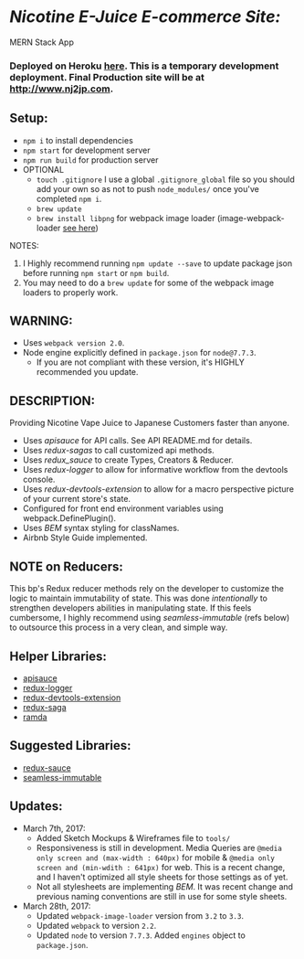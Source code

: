 # _Nicotine E-Juice E-commerce Site:_
MERN Stack App
### Deployed on Heroku [here](https://nj2jp.herokuapp.com/). This is a temporary development deployment. Final Production site will be at http://www.nj2jp.com.

## Setup:
  - `npm i` to install dependencies
  - `npm start` for development server
  - `npm run build` for production server
  - OPTIONAL
    - `touch .gitignore` I use a global `.gitignore_global` file so you should add your own so as not to push `node_modules/` once you've completed `npm i`.
    - `brew update`
    - `brew install libpng` for webpack image loader (image-webpack-loader [see here](https://github.com/tcoopman/image-webpack-loader))

  NOTES:
  1. I Highly recommend running `npm update --save` to update package json before running `npm start` or `npm build`.
  2. You may need to do a `brew update` for some of the webpack image loaders to properly work.

## WARNING:
  * Uses `webpack version 2.0`.
  * Node engine explicitly defined in `package.json` for `node@7.7.3`.
    - If you are not compliant with these version, it's HIGHLY recommended you update.

## DESCRIPTION:
Providing Nicotine Vape Juice to Japanese Customers faster than anyone.
  * Uses _apisauce_ for API calls. See API README.md for details.
  * Uses _redux-sagas_ to call customized api methods.
  * Uses _redux_sauce_ to create Types, Creators & Reducer.
  * Uses _redux-logger_ to allow for informative workflow from the devtools console.  
  * Uses _redux-devtools-extension_ to allow for a macro perspective picture of your current store's state.
  * Configured for front end environment variables using webpack.DefinePlugin().
  * Uses _BEM_ syntax styling for classNames.
  * Airbnb Style Guide implemented.

## NOTE on Reducers:
 This bp's Redux reducer methods rely on the developer to customize the logic to maintain immutability of state. This was done _intentionally_ to strengthen developers abilities in manipulating state.  If this feels cumbersome, I highly recommend using _seamless-immutable_ (refs below) to outsource this process in a very clean, and simple way.

## Helper Libraries:
* [apisauce](https://github.com/skellock/apisauce)
* [redux-logger](https://github.com/evgenyrodionov/redux-logger)
* [redux-devtools-extension](https://github.com/zalmoxisus/redux-devtools-extension)
* [redux-saga](https://github.com/yelouafi/redux-saga)
* [ramda](https://github.com/ramda)

## Suggested Libraries:
* [redux-sauce](https://github.com/skellock/reduxsauce)
* [seamless-immutable](https://github.com/rtfeldman/seamless-immutable)

## Updates:
* March 7th, 2017:
  - Added Sketch Mockups & Wireframes file to `tools/`
  - Responsiveness is still in development. Media Queries are `@media only screen and (max-width : 640px)` for mobile & `@media only screen and (min-wdith : 641px)` for web.  This is a recent change, and I haven't optimized all style sheets for those settings as of yet.
  - Not all stylesheets are implementing _BEM_.  It was recent change and previous naming conventions are still in use for some style sheets.
* March 28th, 2017:
  - Updated `webpack-image-loader` version from `3.2` to `3.3`.
  - Updated `webpack` to version `2.2`.
  - Updated `node` to version `7.7.3`. Added `engines` object to `package.json`.


<!-- ## ScreenShots:
* Terminal
  - <img src="http://i.imgur.com/RjJ7yfA.png" /> -->
